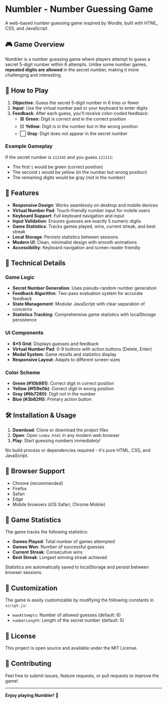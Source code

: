 # Numbler - Number Guessing Game

A web-based number guessing game inspired by Wordle, built with HTML, CSS, and JavaScript.

## 🎮 Game Overview

Numbler is a number guessing game where players attempt to guess a secret 5-digit number within 6 attempts. Unlike some number games, **repeated digits are allowed** in the secret number, making it more challenging and interesting.

## 🎯 How to Play

1. **Objective**: Guess the secret 5-digit number in 6 tries or fewer
2. **Input**: Use the virtual number pad or your keyboard to enter digits
3. **Feedback**: After each guess, you'll receive color-coded feedback:
   - 🟩 **Green**: Digit is correct and in the correct position
   - 🟨 **Yellow**: Digit is in the number but in the wrong position
   - ⬜ **Gray**: Digit does not appear in the secret number

### Example Gameplay

If the secret number is `112345` and you guess `121111`:
- The first `1` would be green (correct position)
- The second `1` would be yellow (in the number but wrong position)
- The remaining digits would be gray (not in the number)

## 🚀 Features

- **Responsive Design**: Works seamlessly on desktop and mobile devices
- **Virtual Number Pad**: Touch-friendly number input for mobile users
- **Keyboard Support**: Full keyboard navigation and input
- **Input Validation**: Ensures guesses are exactly 5 numeric digits
- **Game Statistics**: Tracks games played, wins, current streak, and best streak
- **Local Storage**: Persists statistics between sessions
- **Modern UI**: Clean, minimalist design with smooth animations
- **Accessibility**: Keyboard navigation and screen reader friendly

## 🎨 Technical Details

### Game Logic
- **Secret Number Generation**: Uses pseudo-random number generation
- **Feedback Algorithm**: Two-pass evaluation system for accurate feedback
- **State Management**: Modular JavaScript with clear separation of concerns
- **Statistics Tracking**: Comprehensive game statistics with localStorage persistence

### UI Components
- **6×5 Grid**: Displays guesses and feedback
- **Virtual Number Pad**: 0-9 buttons with action buttons (Delete, Enter)
- **Modal System**: Game results and statistics display
- **Responsive Layout**: Adapts to different screen sizes

### Color Scheme
- **Green (#10b981)**: Correct digit in correct position
- **Yellow (#f59e0b)**: Correct digit in wrong position  
- **Gray (#6b7280)**: Digit not in the number
- **Blue (#3b82f6)**: Primary action button

## 🛠️ Installation & Usage

1. **Download**: Clone or download the project files
2. **Open**: Open `index.html` in any modern web browser
3. **Play**: Start guessing numbers immediately!

No build process or dependencies required - it's pure HTML, CSS, and JavaScript.

## 📱 Browser Support

- Chrome (recommended)
- Firefox
- Safari
- Edge
- Mobile browsers (iOS Safari, Chrome Mobile)

## 🎯 Game Statistics

The game tracks the following statistics:
- **Games Played**: Total number of games attempted
- **Games Won**: Number of successful guesses
- **Current Streak**: Consecutive wins
- **Best Streak**: Longest winning streak achieved

Statistics are automatically saved to localStorage and persist between browser sessions.

## 🔧 Customization

The game is easily customizable by modifying the following constants in `script.js`:
- `maxAttempts`: Number of allowed guesses (default: 6)
- `numberLength`: Length of the secret number (default: 5)

## 📄 License

This project is open source and available under the MIT License.

## 🤝 Contributing

Feel free to submit issues, feature requests, or pull requests to improve the game!

---

**Enjoy playing Numbler!** 🎲 